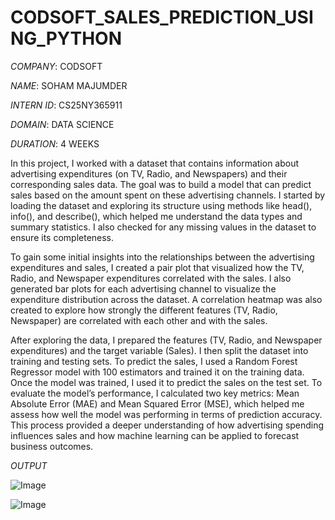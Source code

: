# CODSOFT_SALES_PREDICTION_USING_PYTHON

*COMPANY*: CODSOFT

*NAME*: SOHAM MAJUMDER

*INTERN ID*: CS25NY365911

*DOMAIN*: DATA SCIENCE

*DURATION*: 4 WEEKS

In this project, I worked with a dataset that contains information about advertising expenditures (on TV, Radio, and Newspapers) and their corresponding sales data. The goal was to build a model that can predict sales based on the amount spent on these advertising channels. I started by loading the dataset and exploring its structure using methods like head(), info(), and describe(), which helped me understand the data types and summary statistics. I also checked for any missing values in the dataset to ensure its completeness.

To gain some initial insights into the relationships between the advertising expenditures and sales, I created a pair plot that visualized how the TV, Radio, and Newspaper expenditures correlated with the sales. I also generated bar plots for each advertising channel to visualize the expenditure distribution across the dataset. A correlation heatmap was also created to explore how strongly the different features (TV, Radio, Newspaper) are correlated with each other and with the sales.

After exploring the data, I prepared the features (TV, Radio, and Newspaper expenditures) and the target variable (Sales). I then split the dataset into training and testing sets. To predict the sales, I used a Random Forest Regressor model with 100 estimators and trained it on the training data. Once the model was trained, I used it to predict the sales on the test set. To evaluate the model’s performance, I calculated two key metrics: Mean Absolute Error (MAE) and Mean Squared Error (MSE), which helped me assess how well the model was performing in terms of prediction accuracy. This process provided a deeper understanding of how advertising spending influences sales and how machine learning can be applied to forecast business outcomes.

*OUTPUT*

![Image](https://github.com/user-attachments/assets/b8349d01-3f68-4f3e-a2e7-9c60783ee596)

![Image](https://github.com/user-attachments/assets/69ba07ee-3128-48a0-8cb6-6ea09b7cb040)

